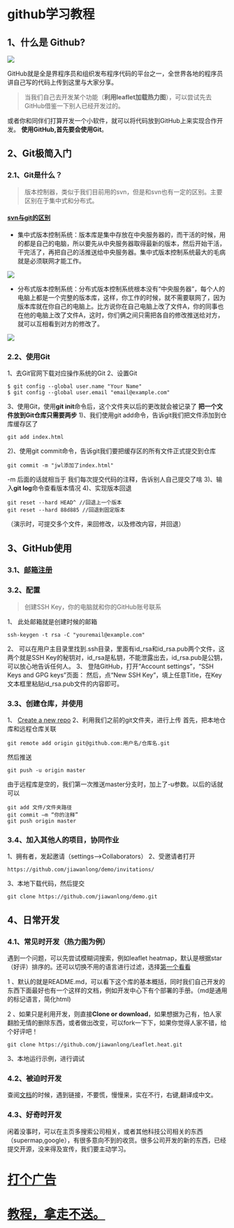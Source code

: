 
# github学习教程

## 1、什么是 Github?
<img src="./1.webp"/>

GitHub就是全是界程序员和组织发布程序代码的平台之一，全世界各地的程序员讲自己写的代码上传到这里与大家分享。
>当我们自己去开发某个功能（**利用leaflet加载热力图**），可以尝试先去GitHub借鉴一下别人已经开发过的。

或者你和同伴们打算开发一个小软件，就可以将代码放到GitHub上来实现合作开发。
**使用GitHub,首先要会使用Git**。


## 2、Git极简入门
### 2.1、Git是什么？
> 版本控制器，类似于我们目前用的svn，但是和svn也有一定的区别。主要区别在于集中式和分布式。
<h4><a href="https://blog.csdn.net/qq_40143330/article/details/79816024">svn与git的区别</a></h4>

- 集中式版本控制系统：版本库是集中存放在中央服务器的，而干活的时候，用的都是自己的电脑，所以要先从中央服务器取得最新的版本，然后开始干活，干完活了，再把自己的活推送给中央服务器。​集中式版本控制系统最大的毛病就是必须联网才能工作。
<img src="2.png"/>

- 分布式版本控制系统：分布式版本控制系统根本没有“中央服务器”，每个人的电脑上都是一个完整的版本库，这样，你工作的时候，就不需要联网了，因为版本库就在你自己的电脑上。比方说你在自己电脑上改了文件A，你的同事也在他的电脑上改了文件A，这时，你们俩之间只需把各自的修改推送给对方，就可以互相看到对方的修改了。
<img src="./3.png"/>

### 2.2、使用Git
1、去Git官网下载对应操作系统的Git
2、设置Git
```
$ git config --global user.name "Your Name"
$ git config --global user.email "email@example.com"
```
3、使用Git，使用**git init**命令后，这个文件夹以后的更改就会被记录了
**把一个文件放到Git仓库只需要两步**
1)、我们使用git add命令，告诉git我们把文件添加到仓库缓存区了

```
git add index.html
```
2)、使用git commit命令，告诉git我们要把缓存区的所有文件正式提交到仓库
```
git commit -m "jwl添加了index.html"
```
-m 后面的话就相当于 我们每次提交代码的注释，告诉别人自己提交了啥
3)、输入**git log**命令查看版本情况
4)、实现版本回退
```
git reset --hard HEAD^ //回退上一个版本
git reset --hard 88d885 //回退到固定版本
```
（演示时，可提交多个文件，来回修改，以及修改内容，并回退）

## 3、GitHub使用
### 3.1、<a href="https://github.com/join">邮箱注册</a>
### 3.2、配置
> 创建SSH Key，你的电脑就和你的GitHub账号联系

1、 此处邮箱就是创建时候的邮箱
```
ssh-keygen -t rsa -C "youremail@example.com"
```
2、 可以在用户主目录里找到.ssh目录，里面有id_rsa和id_rsa.pub两个文件，这两个就是SSH Key的秘钥对，id_rsa是私钥，不能泄露出去，id_rsa.pub是公钥，可以放心地告诉任何人。
3、 登陆GitHub，打开“Account settings”，“SSH Keys and GPG keys”页面：
然后，点“New SSH Key”，填上任意Title，在Key文本框里粘贴id_rsa.pub文件的内容即可。
### 3.3、创建仓库，并使用
1、 <a href="https://github.com/new">Create a new repo</a>
2、利用我们之前的git文件夹，进行上传
首先，把本地仓库和远程仓库关联
```
git remote add origin git@github.com:用户名/仓库名.git
```
然后推送
```
git push -u origin master
```
由于远程库是空的，我们第一次推送master分支时，加上了-u参数。以后的话就可以
```
git add 文件/文件夹路径
git commit –m “你的注释”
git push origin master
```
### 3.4、加入其他人的项目，协同作业
1、拥有者，发起邀请（settings-->Collaborators）
2、受邀请者打开
```
https://github.com/jiawanlong/demo/invitations/
```
3、本地下载代码，然后提交
```
git clone https://github.com/jiawanlong/demo.git
```
## 4、日常开发
### 4.1、常见时开发（热力图为例）
遇到一个问题，可以先尝试模糊词搜索，例如leaflet heatmap，默认是根据star（好评）排序的。还可以切换不用的语言进行过滤，选择<a href="https://github.com/Leaflet/Leaflet.heat">第一个看看</a>

1 、默认的就是README.md，可以看下这个库的基本概括，同时我们自己开发的东西下面最好也有一个这样的文档，例如开发中心下有个部署的手册。（md是通用的标记语言，简化html)

2 、如果只是利用开发，则直接**Clone or download**，如果想据为己有，怕人家翻脸无情的删除东西，或者做出改变，可以fork一下下，如果你觉得人家不错，给个好评吧！
```
git clone https://github.com/jiawanlong/Leaflet.heat.git
```
3、本地运行示例，进行调试
### 4.2、被迫时开发
查阅<a href="https://leafletjs.com/plugins.html">文档</a>的时候，遇到链接，不要慌，慢慢来，实在不行，右键,翻译成中文。
### 4.3、好奇时开发
闲着没事时，可以在主页多搜索公司相关，或者其他科技公司相关的东西（supermap,google），有很多意向不到的收货。很多公司开发的新的东西，已经提交开源，没来得及宣传，我们要主动学习。
# <a href="https://jiawanlong.github.io">打个广告</a>
# <a href="https://jiawanlong.github.io/2018/06/18/%E5%89%8D%E8%AE%B0%E2%80%94%E5%8D%9A%E5%AE%A2%E7%9A%84%E5%87%BA%E7%94%9F/">教程，拿走不送。</a>

